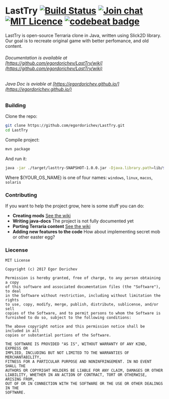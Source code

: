 # LastTry [![Build Status](https://travis-ci.org/egordorichev/LastTry.svg?branch=master)](https://travis-ci.org/egordorichev/LastTry) [![Join chat](https://img.shields.io/gitter/room/nwjs/nw.js.svg)](https://gitter.im/last-try/Lobby) [![MIT Licence](https://badges.frapsoft.com/os/mit/mit.svg?v=103)](https://opensource.org/licenses/mit-license.php) [![codebeat badge](https://codebeat.co/badges/c73aeb14-9175-433f-87a0-423bf12d1cc4)](https://codebeat.co/projects/github-com-egordorichev-lasttry-master)
LastTry is open-source Terraria clone in Java, written using Slick2D library.
Our goal is to recreate original game with better perfomance, and old content.

###### Documentation is available at [https://github.com/egordorichev/LastTry/wiki](https://github.com/egordorichev/LastTry/wiki)

###### Java Doc is aviable at [https://egordorichev.github.io/](https://egordorichev.github.io/)

### Building

Clone the repo:

```bash
git clone https://github.com/egordorichev/LastTry.git
cd LastTry
```

Compile project:

```bash
mvn package
```

And run it:

```bash
java -jar ./target/lasttry-SNAPSHOT-1.0.0.jar -Djava.library.path=lib/$(YOUR_OS_NAME)/
```

Where $(YOUR_OS_NAME) is one of four names: `windows`, `linux`, `macos`, `solaris`

### Contributing

If you want to help the project grow, here is some stuff you can do:

 * **Creating mods** [See the wiki](https://github.com/egordorichev/LastTry/wiki/Modding)
 * **Writing java-docs** The project is not fully documented yet
 * **Porting Terraria content** [See the wiki](https://github.com/egordorichev/LastTry/wiki/Porting-Terraria-Content)
 * **Adding new features to the code** How about implementing secret mob or other easter egg? 

### Liecense

```
MIT License

Copyright (c) 2017 Egor Dorichev

Permission is hereby granted, free of charge, to any person obtaining a copy
of this software and associated documentation files (the "Software"), to deal
in the Software without restriction, including without limitation the rights
to use, copy, modify, merge, publish, distribute, sublicense, and/or sell
copies of the Software, and to permit persons to whom the Software is
furnished to do so, subject to the following conditions:

The above copyright notice and this permission notice shall be included in all
copies or substantial portions of the Software.

THE SOFTWARE IS PROVIDED "AS IS", WITHOUT WARRANTY OF ANY KIND, EXPRESS OR
IMPLIED, INCLUDING BUT NOT LIMITED TO THE WARRANTIES OF MERCHANTABILITY,
FITNESS FOR A PARTICULAR PURPOSE AND NONINFRINGEMENT. IN NO EVENT SHALL THE
AUTHORS OR COPYRIGHT HOLDERS BE LIABLE FOR ANY CLAIM, DAMAGES OR OTHER
LIABILITY, WHETHER IN AN ACTION OF CONTRACT, TORT OR OTHERWISE, ARISING FROM,
OUT OF OR IN CONNECTION WITH THE SOFTWARE OR THE USE OR OTHER DEALINGS IN THE
SOFTWARE.
```
